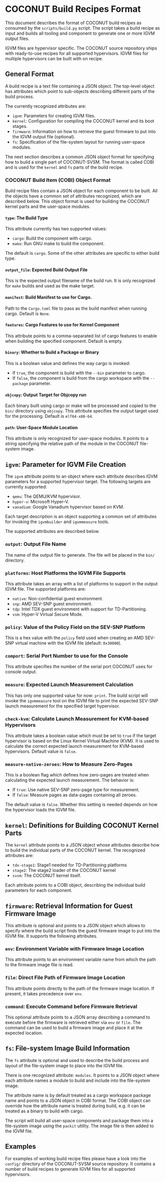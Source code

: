 # COCONUT Build Recipes Format

This document describes the format of COCONUT build recipes as consumed by the
`scripts/build.py` script. The script takes a build recipe as input and builds
all tooling and component to generate one or more IGVM output files.

IGVM files are hypervisor specific. The COCONUT source repository ships with
ready-to-use recipes for all supported hypervisors. IGVM files for multiple
hypervisors can be built with on recipe.

## General Format

A build recipe is a text file containing a JSON object. The top-level object
has attributes which point to sub-objects describing different parts of the
build process.

The currently recognized attributes are:

* `igvm`: Parameters for creating IGVM files.
* `kernel`: Configuration for compiling the COCONUT kernel and its boot stages.
* `firmware`: Information on how to retrieve the guest firmware to put into the
   IGVM output file (optional).
* `fs`: Specification of the file-system layout for running user-space modules.

The next section describes a common JSON object format for specifying how to
build a single part of COCONUT-SVSM. The format is called COBI and is used for
the `kernel` and `fs` parts of the build recipe.

### COCONUT Build Item (COBI) Object Format

Build recipe files contain a JSON object for each component to be built. All
the objects have a common set of attributes recognized, which are described
below. This object format is used for building the COCONUT kernel parts and the
user-space modules.

#### `type`: The Build Type

This attribute currently has two supported values:

* `cargo`: Build the component with cargo.
* `make`: Run GNU make to build the component.

The default is `cargo`. Some of the other attributes are specific to either
build type.

#### `output_file`: Expected Build Output File

This is the expected output filename of the build run. It is only recognized
for `make` builds and used as the make target.

#### `manifest`: Build Manifest to use for Cargo.

Path to the `Cargo.toml` file to pass as the build manifest when running cargo.
Default is `None`.

#### `features`: Cargo Features to use for Kernel Component

This attribute points to a comma-separated list of cargo features to enable
when building the specified component. Default is empty.

#### `binary`: Whether to Build a Package or Binary

This is a boolean value and defines the way cargo is invoked:

* If `true`, the component is build with the `--bin` parameter to cargo.
* If `false`, the component is build from the cargo workspace with the
  `--package` parameter.

#### `objcopy`: Output Target for Objcopy run

Each binary built using cargo or make will be processed and copied to the
`bin/` directory using `objcopy`. This attribute specifies the output target
used for the processing. Default is `elf64-x86-64`.

#### `path`: User-Space Module Location

This attribute is only recognized for user-space modules. It points to a string
specifying the relative path of the module in the COCONUT file-system image.

## `igvm`: Parameter for IGVM File Creation

The `igvm` attribute points to an object where each attribute describes IGVM
parameters for a supported hypervisor target. The following targets are
currently supported:

* `qemu`: The QEMU/KVM hypervisor.
* `hyper-v`: Microsoft Hyper-V.
* `vanadium`: Google Vanadium hypervisor based on KVM.

Each target description is an object supporting a common set of attributes for
invoking the `igvmbuilder` and `igvmmeasure` tools.

The supported attributes are described below.

### `output`: Output File Name

The name of the output file to generate. The file will be placed in the `bin/`
directory.

### `platforms`: Host Platforms the IGVM File Supports

This attribute takes an array with a list of platforms to support in the output
IGVM file. The supported platforms are:

* `native`: Non-confidential guest environment.
* `snp`: AMD SEV-SNP guest environment.
* `tdp`: Intel TDX guest environment with support for TD-Partitioning.
* `vsm`: Hyper-V Virtual Secure Mode.

### `policy`: Value of the Policy Field on the SEV-SNP Platform

This is a hex value with the `policy` field used when creating an AMD SEV-SNP
virtual machine with the IGVM file (default: `0x30000`).

### `comport`: Serial Port Number to use for the Console

This attribute specifies the number of the serial port COCONUT uses for console
output.

### `measure`: Expected Launch Measurement Calculation

This has only one supported value for now: `print`. The build script will
invoke the `igvmmeasure` tool on the IGVM file to print the expected SEV-SNP
launch measurement for the specified target hypervisor.

### `check-kvm`: Calculate Launch Measurement for KVM-based Hypervisors

This attribute takes a boolean value which must be set to `true` if the target
hypervisor is based on the Linux Kernel Virtual Machine (KVM). It is used to
calculate the correct expected launch measurement for KVM-based hypervisors.
Default value is `false`.

### `measure-native-zeroes`: How to Measure Zero-Pages

This is a boolean flag which defines how zero-pages are treated when
calculating the expected launch measurement. The behavior is:

* If `true`: Use native SEV-SNP zero-page type for measurement.
* If `false`: Measure pages as data-pages containing all zeroes.

The default value is `false`. Whether this setting is needed depends on how the
hypervisor loads the IGVM file.

## `kernel`: Definitions for Building COCONUT Kernel Parts

The `kernel` attribute points to a JSON object whose attributes describe how to
build the individual parts of the COCONUT kernel. The recognized attributes are:

* `tdx-stage1`: Stage1 needed for TD-Partitioning platforms
* `stage2`: The stage2 loader of the COCONUT kernel
* `svsm`: The COCONUT kernel itself.

Each attribute points to a COBI object, describing the individual build
parameters for each component.

## `firmware`: Retrieval Information for Guest Firmware Image

This attribute is optional and points to a JSON object which allows to specify
where the build script finds the guest firmware image to put into the IGVM file.
It supports the following attributes.

### `env`: Environment Variable with Firmware Image Location

This attribute points to an environment variable name from which the path to
the firmware image file is read.

### `file`: Direct File Path of Firmware Image Location

This attribute points directly to the path of the firmware image location. If
present, it takes precedence over `env`.

### `command`: Execute Command before Firmware Retrieval

This optional attribute points to a JSON array describing a command to execute
before the firmware is retrieved either via `env` or `file`. The command can be
used to build a firmware image and place it at the expected location.

## `fs`: File-system Image Build Information

The `fs` attribute is optional and used to describe the build process and
layout of the file-system image to place into the IGVM file.

There is one recognized attribute: `modules`. It points to a JSON object where
each attribute names a module to build and include into the file-system image.

The attribute name is by default treated as a cargo workspace package name and
points to a JSON object in COBI format. The COBI object can override how the
attribute name is treated during build, e.g. it can be treated as a binary
to build with cargo.

The script will build all user-space components and package them into a
file-system image using the `packit` utility. The image file is then added to
the IGVM file.

## Examples

For examples of working build recipe files please have a look into the
`config/` directory of the COCONUT-SVSM source repository. It contains a number
of build recipes to generate IGVM files for all supported hypervisors.

